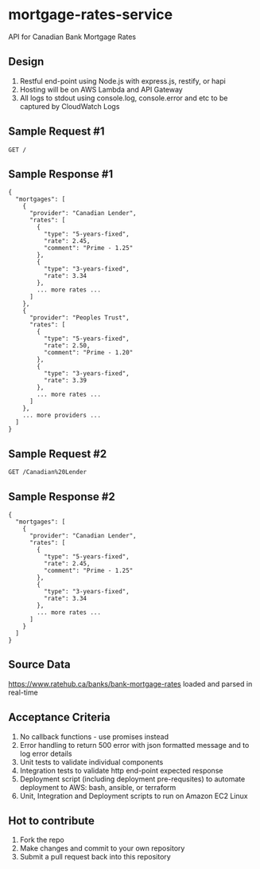 # mortgage-rates-service
API for Canadian Bank Mortgage Rates

## Design

1. Restful end-point using Node.js with express.js, restify, or hapi 
1. Hosting will be on AWS Lambda and API Gateway
1. All logs to stdout using console.log, console.error and etc to be captured by CloudWatch Logs

## Sample Request #1

```
GET /
```
## Sample Response #1

```
{
  "mortgages": [
    {
      "provider": "Canadian Lender",
      "rates": [
        {
          "type": "5-years-fixed",
          "rate": 2.45,
          "comment": "Prime - 1.25"
        },
        {
          "type": "3-years-fixed",
          "rate": 3.34
        },
        ... more rates ...
      ]
    },
    {
      "provider": "Peoples Trust",
      "rates": [
        {
          "type": "5-years-fixed",
          "rate": 2.50,
          "comment": "Prime - 1.20"
        },
        {
          "type": "3-years-fixed",
          "rate": 3.39
        },
        ... more rates ...
      ]
    },
    ... more providers ...
  ]
}
```

## Sample Request #2

```
GET /Canadian%20Lender
```
## Sample Response #2

```
{
  "mortgages": [
    {
      "provider": "Canadian Lender",
      "rates": [
        {
          "type": "5-years-fixed",
          "rate": 2.45,
          "comment": "Prime - 1.25"
        },
        {
          "type": "3-years-fixed",
          "rate": 3.34
        },
        ... more rates ...
      ]
    }
  ]
}
```

## Source Data

https://www.ratehub.ca/banks/bank-mortgage-rates loaded and parsed in real-time

## Acceptance Criteria

1. No callback functions - use promises instead
2. Error handling to return 500 error with json formatted message and to log error details 
3. Unit tests to validate individual components
4. Integration tests to validate http end-point expected response
5. Deployment script (including deployment pre-requsites) to automate deployment to AWS: bash, ansible, or terraform
6. Unit, Integration and Deployment scripts to run on Amazon EC2 Linux

## Hot to contribute

1. Fork the repo
2. Make changes and commit to your own repository
3. Submit a pull request back into this repository
